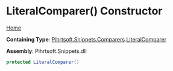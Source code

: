 # LiteralComparer\(\) Constructor

[Home](../../../../../README.md#_top)

**Containing Type**: [Pihrtsoft.Snippets.Comparers](../../README.md#_top)\.[LiteralComparer](../README.md#_top)

**Assembly**: Pihrtsoft\.Snippets\.dll

```csharp
protected LiteralComparer()
```

